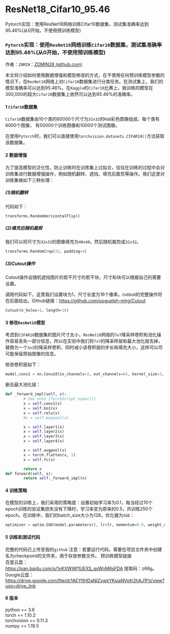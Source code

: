 # ResNet18_Cifar10_95.46
Pytorch实现：使用ResNet18网络训练Cifar10数据集，测试集准确率达到95.46%(从0开始，不使用预训练模型)
### `Pytorch`实现：使用`ResNet18`网络训练`Cifar10`数据集，测试集准确率达到95.46%(从0开始，不使用预训练模型)

作者：`ZOMIN`：[ZOMIN28 (github.com)](https://github.com/ZOMIN28)

本文将介绍如何使用数据增强和模型修改的方式，在不使用任何预训练模型参数的情况下，在`ResNet18`网络上对`Cifar10`数据集进行分类任务。在测试集上，我们的模型准确率可以达到95.46%。在`Kaggle`的`Cifar10`比赛上，我训练的模型在300,000的超大`Cifar10`数据集上依然可以达到95.46%的准确率。

#### 1 `Cifar10`数据集

`Cifar10`数据集由10个类的60000个尺寸为`32x32`的`RGB`彩色图像组成，每个类有6000个图像， 有50000个训练图像和10000个测试图像。

在使用`Pytorch`时，我们可以直接使用`torchvision.datasets.CIFAR10()`方法获取该数据集。

#### 2 数据增强

为了提高模型的泛化性，防止训练时在训练集上过拟合，往往在训练的过程中会对训练集进行数据增强操作，例如随机翻转、遮挡、填充后裁剪等操作。我们这里对训练集做如下三种处理：

##### (1)随机翻转
代码如下：

```python
transforms.RandomHorizontalFlip()
```

##### (2)填充后随机裁剪

我们可以将尺寸为`32x32`的图像填充为`40x40`，然后随机裁剪成`32x32`。
```python
transforms.RandomCrop(32, padding=4)
```

##### (3)Cutout操作

Cutout操作会随机遮挡图片的若干尺寸的若干块，尺寸和块可以根据自己的需要设置。

调用代码如下，这里我们设置块为1，尺寸长度为16个像素。cutout的完整操作将在后面给出。Github链接：https://github.com/uoguelph-mlrg/Cutout

```python
Cutout(n_holes=1, length=16)
```

#### 3 修改`ResNet18`模型

考虑到`CIFAR10`数据集的图片尺寸太小，`ResNet18`网络的`7x7`降采样卷积和池化操作容易丢失一部分信息，所以在实验中我们将`7x7`的降采样层和最大池化层去掉，替换为一个`3x3`的降采样卷积，同时减小该卷积层的步长和填充大小，这样可以尽可能保留原始图像的信息。

修改卷积层如下：

```python
model.conv1 = nn.Conv2d(in_channels=3, out_channels=64, kernel_size=3, stride=1, padding=1, bias=False)
```

删去最大池化层：

```python
def _forward_impl(self, x):
        # See note [TorchScript super()]
        x = self.conv1(x)
        x = self.bn1(x)
        x = self.relu(x)
        #x = self.maxpool(x)

        x = self.layer1(x)
        x = self.layer2(x)
        x = self.layer3(x)
        x = self.layer4(x)

        x = self.avgpool(x)
        x = torch.flatten(x, 1)
        x = self.fc(x)

        return x
def forward(self, x):
        return self._forward_impl(x)
```

#### 4 训练策略

在模型的训练上，我们采用的策略是：设置初始学习率为0.1，每当经过10个epoch训练的验证集损失没有下降时，学习率变为原来的0.5，共训练250个epoch。在训练中，我们的batch_size大小为128，优化器为`SGD`：

```python
optimizer = optim.SGD(model.parameters(), lr=lr, momentum=0.9, weight_decay=5e-4)
```

#### 5 训练和测试代码

完整的代码已上传至我的`github`
注意：若要运行代码，需要在项目文件夹中创建名为checkpoint的文件夹，用于存放参数文件。
预训练模型链接<br/>
百度云盘：<br/>
https://pan.baidu.com/s/1yKXWWf1UEXS_gsWnM6sFDA  提取码：z66g。<br/>
Google云盘：<br/>
https://drive.google.com/file/d/1AEYfIHDaNIZywkYKsiaNVpfr2hAJ1Fti/view?usp=drive_link

#### 6 版本
python == 3.6 <br/>
torch == 1.10.2 <br/>
torchvision == 0.11.3 <br/>
numpy == 1.19.5 <br/>
